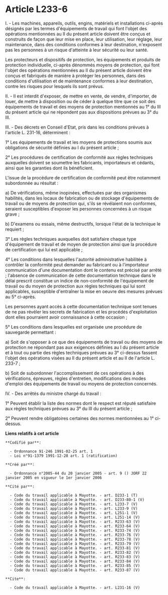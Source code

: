 # Article L233-6

I. - Les machines, appareils, outils, engins, matériels et installations ci-après désignés par les termes d'équipements de
travail qui font l'objet des opérations mentionnées au II du présent article doivent être conçus et construits de façon que
leur mise en place, leur utilisation, leur réglage, leur maintenance, dans des conditions conformes à leur destination,
n'exposent pas les personnes à un risque d'atteinte à leur sécurité ou leur santé.

Les protecteurs et dispositifs de protection, les équipements et produits de protection individuelle, ci-après dénommés
moyens de protection, qui font l'objet des opérations mentionnées au II du présent article doivent être conçus et fabriqués
de manière à protéger les personnes, dans des conditions d'utilisation et de maintenance conformes à leur destination, contre
les risques pour lesquels ils sont prévus.

II. - Il est interdit d'exposer, de mettre en vente, de vendre, d'importer, de louer, de mettre à disposition ou de céder à
quelque titre que ce soit des équipements de travail et des moyens de protection mentionnés au 1° du III du présent article
qui ne répondent pas aux dispositions prévues au 3° du III.

III. - Des décrets en Conseil d'Etat, pris dans les conditions prévues à l'article L. 231-16, déterminent :

1° Les équipements de travail et les moyens de protections soumis aux obligations de sécurité définies au I du présent
article ;

2° Les procédures de certification de conformité aux règles techniques auxquelles doivent se soumettre les fabricants,
importateurs et cédants, ainsi que les garanties dont ils bénéficient.

L'issue de la procédure de certification de conformité peut être notamment subordonnée au résultat :

a) De vérifications, même inopinées, effectuées par des organismes habilités, dans les locaux de fabrication ou de stockage
d'équipements de travail ou de moyens de protection qui, s'ils se révélaient non conformes, seraient susceptibles d'exposer
les personnes concernées à un risque grave ;

b) D'examens ou essais, même destructifs, lorsque l'état de la technique le requiert ;

3° Les règles techniques auxquelles doit satisfaire chaque type d'équipement de travail et de moyen de protection ainsi que
la procédure de certification qui lui est applicable ;

4° Les conditions dans lesquelles l'autorité administrative habilitée à contrôler la conformité peut demander au fabricant ou
à l'importateur communication d'une documentation dont le contenu est précisé par arrêté ; l'absence de communication de
cette documentation technique dans le délai prescrit constitue un indice de non-conformité de l'équipement de travail ou du
moyen de protection aux règles techniques qui lui sont applicables, susceptible d'entraîner la mise en oeuvre des mesures
prévues au 5° ci-après.

Les personnes ayant accès à cette documentation technique sont tenues de ne pas révéler les secrets de fabrication et les
procédés d'exploitation dont elles pourraient avoir connaissance à cette occasion ;

5° Les conditions dans lesquelles est organisée une procédure de sauvegarde permettant :

a) Soit de s'opposer à ce que des équipements de travail ou des moyens de protection ne répondant pas aux exigences définies
au I du présent article et à tout ou partie des règles techniques prévues au 3° ci-dessus fassent l'objet des opérations
visées au II du présent article et au II de l'article L. 233-7 ;

b) Soit de subordonner l'accomplissement de ces opérations à des vérifications, épreuves, règles d'entretien, modifications
des modes d'emploi des équipements de travail ou moyens de protection concernés.

IV. - Des arrêtés du ministre chargé du travail :

1° Peuvent établir la liste des normes dont le respect est réputé satisfaire aux règles techniques prévues au 3° du III du
présent article ;

2° Peuvent rendre obligatoires certaines des normes mentionnées au 1° ci-dessus.

**Liens relatifs à cet article**

	**Codifié par**:

	  - Ordonnance 91-246 1991-02-25 art. 1
	  - Loi n°91-1379 1991-12-28 art. 1 (ratification)

	**Créé par**:

	  - Ordonnance n°2005-44 du 20 janvier 2005 - art. 9 () JORF 22 janvier 2005 en vigueur le 1er janvier 2006

	**Cité par**:

	  - Code du travail applicable à Mayotte. - art. D233-1 (T)
	  - Code du travail applicable à Mayotte. - art. D233-80-1 (V)
	  - Code du travail applicable à Mayotte. - art. L233-7 (V)
	  - Code du travail applicable à Mayotte. - art. L233-9 (V)
	  - Code du travail applicable à Mayotte. - art. L251-1 (V)
	  - Code du travail applicable à Mayotte. - art. L251-14 (V)
	  - Code du travail applicable à Mayotte. - art. R233-63 (V)
	  - Code du travail applicable à Mayotte. - art. R233-64 (V)
	  - Code du travail applicable à Mayotte. - art. R233-74 (V)
	  - Code du travail applicable à Mayotte. - art. R233-76 (V)
	  - Code du travail applicable à Mayotte. - art. R233-78 (V)
	  - Code du travail applicable à Mayotte. - art. R233-79 (V)
	  - Code du travail applicable à Mayotte. - art. R233-81 (V)
	  - Code du travail applicable à Mayotte. - art. R233-82 (V)
	  - Code du travail applicable à Mayotte. - art. R233-83 (V)
	  - Code du travail applicable à Mayotte. - art. R233-84 (V)
	  - Code du travail applicable à Mayotte. - art. R233-85 (V)
	  - Code du travail applicable à Mayotte. - art. R233-87 (V)

	**Cite**:

	  - Code du travail applicable à Mayotte. - art. L231-16 (V)
